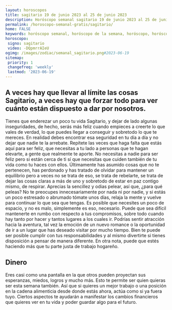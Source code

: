 ```yaml
---
layout: horoscopos
title: sagitario 19 de junio 2023 al 25 de junio 2023 
description: Horóscopo semanal sagitario 19 de junio 2023 al 25 de junio 2023. A veces hay que llevar al límite las cosas Sagitario, a veces hay que forzar todo para ver cuánto están dispuesto a dar por nosotros.
permalink: /horoscopo-semanal-gratis/sagitario/
home: FALSE
keywords: horóscopo semanal, horóscopo de la semana, horóscopo, horóscopo gratis,horóscopos, horóscopo esperanza gracia, horoscopos sagitario la semana, horóscopos gratis, Tarot, Astrologia, Zodíaco, sagitario, horoscopo gratis, semanal
horoscopo:
 signo: sagitario
 video: -DQpmrrAIeU
ogimg: /images/zodiac/semanal_sagitario.png#2023-06-19
sitemap:
 priority: 1
 changefreq: 'weekly'
 lastmod: '2023-06-19'
---
```




## A veces hay que llevar al límite las cosas Sagitario, a veces hay que forzar todo para ver cuánto están dispuesto a dar por nosotros.

Tienes que enderezar un poco tu vida Sagitario, y dejar de lado algunas inseguridades, de hecho, serás más feliz cuando empieces a creerte lo que vales de verdad, lo que puedes llegar a conseguir y sobretodo lo que te mereces. En realidad debes encontrar esa seguridad en tu día a día y no dejar que nadie te la arrebate. Repítete las veces que haga falta que estás aquí para ser feliz, que necesitas a tu lado a personas que te hagan elevarte, a gente que realmente te aporte. No necesitas a nadie para ser feliz pero si están cerca de ti sí que necesitas que cuiden también de tu vida como tu haces con ellos. Últimamente has asumido cosas que no te pertenecen, has perdonado y has tratado de olvidar para mantener un equilibrio pero a veces no se trata de eso, se trata de rebelarte, se trata de dejar las cosas claras a más de uno y sobretodo de estar en paz contigo mismo, de respirar. Aprecias la sencillez y odias pelear, así que, ¿para qué peleas? No te preocupes innecesariamente por nada ni por nadie, y si estás un poco estresado o abrumado tómate unos días, relaja la mente y vuelve para continuar lo que sea que tengas. Es posible que necesites un poco de espacio, y no es malo, simplemente es eso, necesario.
Puede que sea difícil mantenerte en rumbo con respecto a tus compromisos, sobre todo cuando hay tanto por hacer y tantos lugares a los cuales ir. Podrías sentir atracción hacia la aventura, tal vez la emoción de un nuevo romance o la oportunidad de ir a un lugar que has deseado visitar por mucho tiempo. Bien te puede ser posible cumplir con tus responsabilidades y al mismo divertirte si tienes disposición a pensar de manera diferente. En otra nota, puede que estés haciendo más que tu parte justa de trabajo hogareño.

## Dinero

Eres casi como una pantalla en la que otros pueden proyectan sus esperanzas, miedos, logros y mucho más. Esto te permite ser quien quieras ser esta semana también. Así que si quieres un mejor trabajo o una posición en la cadena alimenticia desde donde estás ahora, actúa como si ya fuera tuyo. Ciertos aspectos te ayudarán a manifestar los cambios financieros que quieres ver en tu vida y poder guardar algo para el futuro.